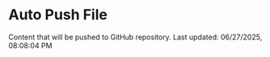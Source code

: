 # Auto Push File

Content that will be pushed to GitHub repository.
Last updated: 06/27/2025, 08:08:04 PM
